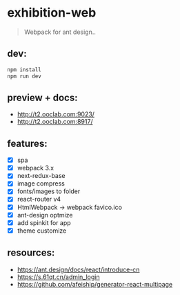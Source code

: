 # exhibition-web
> Webpack for ant design..

## dev:
```bash
npm install 
npm run dev
```

## preview + docs:
+ http://t2.ooclab.com:9023/
+ http://t2.ooclab.com:8917/


## features:
+ [x] spa 
+ [x] webpack 3.x
+ [x] next-redux-base
+ [x] image compress
+ [x] fonts/images to folder
+ [x] react-router v4
+ [x] HtmlWebpack -> webpack favico.ico
+ [x] ant-design optmize
+ [x] add spinkit for app
+ [x] theme customize

## resources:
+ https://ant.design/docs/react/introduce-cn
+ https://s.61qt.cn/admin_login
+ https://github.com/afeiship/generator-react-multipage
